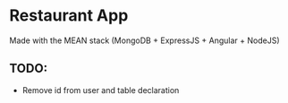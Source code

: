 # Restaurant App

Made with the MEAN stack (MongoDB + ExpressJS + Angular + NodeJS)

## TODO:
- Remove id from user and table declaration